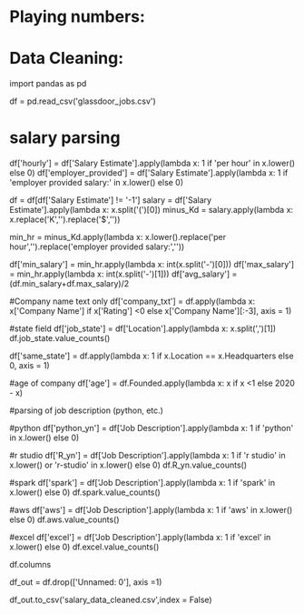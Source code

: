 # Playing numbers:
# Data Cleaning:
import pandas as pd 

df = pd.read_csv('glassdoor_jobs.csv')

# salary parsing 

df['hourly'] = df['Salary Estimate'].apply(lambda x: 1 if 'per hour' in x.lower() else 0)
df['employer_provided'] = df['Salary Estimate'].apply(lambda x: 1 if 'employer provided salary:' in x.lower() else 0)

df = df[df['Salary Estimate'] != '-1']
salary = df['Salary Estimate'].apply(lambda x: x.split('(')[0])
minus_Kd = salary.apply(lambda x: x.replace('K','').replace('$',''))

min_hr = minus_Kd.apply(lambda x: x.lower().replace('per hour','').replace('employer provided salary:',''))

df['min_salary'] = min_hr.apply(lambda x: int(x.split('-')[0]))
df['max_salary'] = min_hr.apply(lambda x: int(x.split('-')[1]))
df['avg_salary'] = (df.min_salary+df.max_salary)/2

#Company name text only
df['company_txt'] = df.apply(lambda x: x['Company Name'] if x['Rating'] <0 else x['Company Name'][:-3], axis = 1)

#state field 
df['job_state'] = df['Location'].apply(lambda x: x.split(',')[1])
df.job_state.value_counts()

df['same_state'] = df.apply(lambda x: 1 if x.Location == x.Headquarters else 0, axis = 1)

#age of company 
df['age'] = df.Founded.apply(lambda x: x if x <1 else 2020 - x)

#parsing of job description (python, etc.)

#python
df['python_yn'] = df['Job Description'].apply(lambda x: 1 if 'python' in x.lower() else 0)
 
#r studio 
df['R_yn'] = df['Job Description'].apply(lambda x: 1 if 'r studio' in x.lower() or 'r-studio' in x.lower() else 0)
df.R_yn.value_counts()

#spark 
df['spark'] = df['Job Description'].apply(lambda x: 1 if 'spark' in x.lower() else 0)
df.spark.value_counts()

#aws 
df['aws'] = df['Job Description'].apply(lambda x: 1 if 'aws' in x.lower() else 0)
df.aws.value_counts()

#excel
df['excel'] = df['Job Description'].apply(lambda x: 1 if 'excel' in x.lower() else 0)
df.excel.value_counts()

df.columns

df_out = df.drop(['Unnamed: 0'], axis =1)

df_out.to_csv('salary_data_cleaned.csv',index = False)

